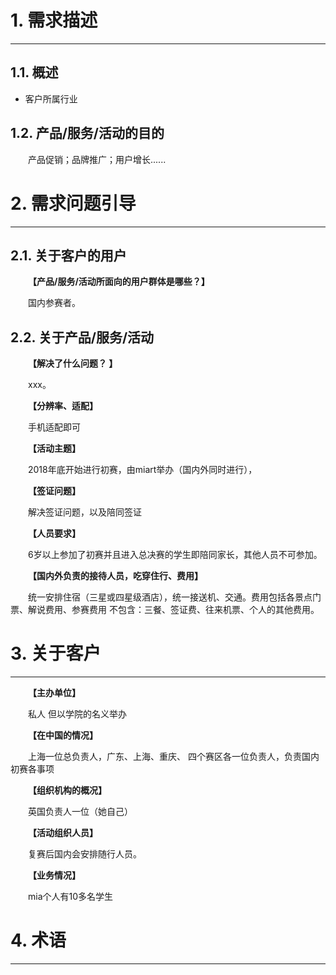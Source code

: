 # 1. 需求描述
---

## 1.1. 概述

* 客户所属行业

## 1.2. 产品/服务/活动的目的

&emsp;&emsp;产品促销；品牌推广；用户增长......

# 2. 需求问题引导
---

## 2.1. 关于客户的用户

&emsp;&emsp;**【产品/服务/活动所面向的用户群体是哪些？】**

&emsp;&emsp;国内参赛者。

## 2.2. 关于产品/服务/活动

&emsp;&emsp;**【解决了什么问题？ 】**

&emsp;&emsp;xxx。

&emsp;&emsp;**【分辨率、适配】**

&emsp;&emsp;手机适配即可

&emsp;&emsp;**【活动主题】**

&emsp;&emsp;2018年底开始进行初赛，由miart举办（国内外同时进行），

&emsp;&emsp;**【签证问题】**

&emsp;&emsp;解决签证问题，以及陪同签证

&emsp;&emsp;**【人员要求】**

&emsp;&emsp;6岁以上参加了初赛并且进入总决赛的学生即陪同家长，其他人员不可参加。

&emsp;&emsp;**【国内外负责的接待人员，吃穿住行、费用】**

&emsp;&emsp;统一安排住宿（三星或四星级酒店），统一接送机、交通。费用包括各景点门票、解说费用、参赛费用
不包含：三餐、签证费、往来机票、个人的其他费用。

# 3. 关于客户
---

&emsp;&emsp;**【主办单位】**

&emsp;&emsp;私人  但以学院的名义举办

&emsp;&emsp;**【在中国的情况】**

&emsp;&emsp;上海一位总负责人，广东、上海、重庆、   四个赛区各一位负责人，负责国内初赛各事项

&emsp;&emsp;**【组织机构的概况】**

&emsp;&emsp;英国负责人一位（她自己）

&emsp;&emsp;**【活动组织人员】**

&emsp;&emsp;复赛后国内会安排随行人员。

&emsp;&emsp;**【业务情况】**

&emsp;&emsp;mia个人有10多名学生

# 4. 术语
---